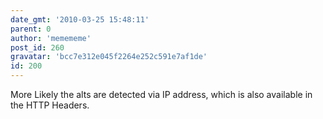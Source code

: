 ```yaml
---
date_gmt: '2010-03-25 15:48:11'
parent: 0
author: 'memememe'
post_id: 260
gravatar: 'bcc7e312e045f2264e252c591e7af1de'
id: 200
---
```


More Likely the alts are detected via IP address, which is also available in the HTTP Headers.